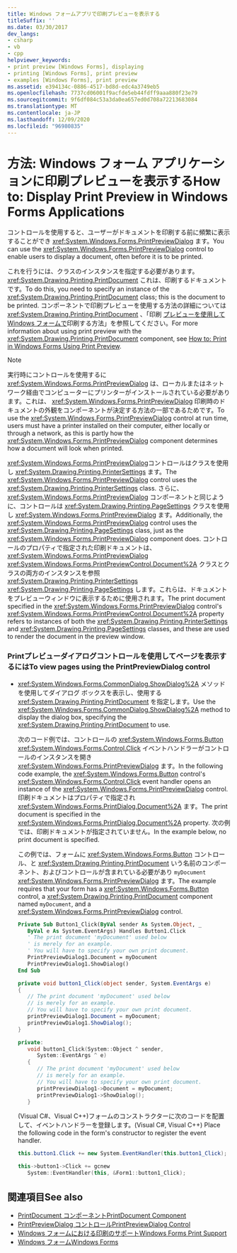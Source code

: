 ```yaml
---
title: Windows フォームアプリで印刷プレビューを表示する
titleSuffix: ''
ms.date: 03/30/2017
dev_langs:
- csharp
- vb
- cpp
helpviewer_keywords:
- print preview [Windows Forms], displaying
- printing [Windows Forms], print preview
- examples [Windows Forms], print preview
ms.assetid: e394134c-0886-4517-bd8d-edc4a3749eb5
ms.openlocfilehash: 7737cd06001f9acfde5eb44fdff9aaa880f23e79
ms.sourcegitcommit: 9f6df084c53a3da0ea657ed0d708a72213683084
ms.translationtype: MT
ms.contentlocale: ja-JP
ms.lasthandoff: 12/09/2020
ms.locfileid: "96980835"
---
```

# <a name="how-to-display-print-preview-in-windows-forms-applications"></a><span data-ttu-id="59624-102">方法: Windows フォーム アプリケーションに印刷プレビューを表示する</span><span class="sxs-lookup"><span data-stu-id="59624-102">How to: Display Print Preview in Windows Forms Applications</span></span>
<span data-ttu-id="59624-103">コントロールを使用すると、ユーザーがドキュメントを印刷する前に頻繁に表示することができ <xref:System.Windows.Forms.PrintPreviewDialog> ます。</span><span class="sxs-lookup"><span data-stu-id="59624-103">You can use the <xref:System.Windows.Forms.PrintPreviewDialog> control to enable users to display a document, often before it is to be printed.</span></span>  
  
 <span data-ttu-id="59624-104">これを行うには、クラスのインスタンスを指定する必要があります。 <xref:System.Drawing.Printing.PrintDocument> これは、印刷するドキュメントです。</span><span class="sxs-lookup"><span data-stu-id="59624-104">To do this, you need to specify an instance of the <xref:System.Drawing.Printing.PrintDocument> class; this is the document to be printed.</span></span> <span data-ttu-id="59624-105">コンポーネントで印刷プレビューを使用する方法の詳細については <xref:System.Drawing.Printing.PrintDocument> 、「印刷 [プレビューを使用して Windows フォームで](../advanced/how-to-print-in-windows-forms-using-print-preview.md)印刷する方法」を参照してください。</span><span class="sxs-lookup"><span data-stu-id="59624-105">For more information about using print preview with the <xref:System.Drawing.Printing.PrintDocument> component, see [How to: Print in Windows Forms Using Print Preview](../advanced/how-to-print-in-windows-forms-using-print-preview.md).</span></span>  
  
> [!NOTE]
> <span data-ttu-id="59624-106">実行時にコントロールを使用するに <xref:System.Windows.Forms.PrintPreviewDialog> は、ローカルまたはネットワーク経由でコンピューターにプリンターがインストールされている必要があります。これは、 <xref:System.Windows.Forms.PrintPreviewDialog> 印刷時のドキュメントの外観をコンポーネントが決定する方法の一部であるためです。</span><span class="sxs-lookup"><span data-stu-id="59624-106">To use the <xref:System.Windows.Forms.PrintPreviewDialog> control at run time, users must have a printer installed on their computer, either locally or through a network, as this is partly how the <xref:System.Windows.Forms.PrintPreviewDialog> component determines how a document will look when printed.</span></span>  
  
 <span data-ttu-id="59624-107"><xref:System.Windows.Forms.PrintPreviewDialog>コントロールはクラスを使用し <xref:System.Drawing.Printing.PrinterSettings> ます。</span><span class="sxs-lookup"><span data-stu-id="59624-107">The <xref:System.Windows.Forms.PrintPreviewDialog> control uses the <xref:System.Drawing.Printing.PrinterSettings> class.</span></span> <span data-ttu-id="59624-108">さらに、 <xref:System.Windows.Forms.PrintPreviewDialog> コンポーネントと同じように、コントロールは <xref:System.Drawing.Printing.PageSettings> クラスを使用し <xref:System.Windows.Forms.PrintPreviewDialog> ます。</span><span class="sxs-lookup"><span data-stu-id="59624-108">Additionally, the <xref:System.Windows.Forms.PrintPreviewDialog> control uses the <xref:System.Drawing.Printing.PageSettings> class, just as the <xref:System.Windows.Forms.PrintPreviewDialog> component does.</span></span> <span data-ttu-id="59624-109">コントロールのプロパティで指定された印刷ドキュメントは、 <xref:System.Windows.Forms.PrintPreviewDialog> <xref:System.Windows.Forms.PrintPreviewControl.Document%2A> クラスとクラスの両方のインスタンスを参照 <xref:System.Drawing.Printing.PrinterSettings> <xref:System.Drawing.Printing.PageSettings> します。これらは、ドキュメントをプレビューウィンドウに表示するために使用されます。</span><span class="sxs-lookup"><span data-stu-id="59624-109">The print document specified in the <xref:System.Windows.Forms.PrintPreviewDialog> control's <xref:System.Windows.Forms.PrintPreviewControl.Document%2A> property refers to instances of both the <xref:System.Drawing.Printing.PrinterSettings> and <xref:System.Drawing.Printing.PageSettings> classes, and these are used to render the document in the preview window.</span></span>  
  
### <a name="to-view-pages-using-the-printpreviewdialog-control"></a><span data-ttu-id="59624-110">Printプレビューダイアログコントロールを使用してページを表示するには</span><span class="sxs-lookup"><span data-stu-id="59624-110">To view pages using the PrintPreviewDialog control</span></span>  
  
- <span data-ttu-id="59624-111"><xref:System.Windows.Forms.CommonDialog.ShowDialog%2A> メソッドを使用してダイアログ ボックスを表示し、使用する <xref:System.Drawing.Printing.PrintDocument> を指定します。</span><span class="sxs-lookup"><span data-stu-id="59624-111">Use the <xref:System.Windows.Forms.CommonDialog.ShowDialog%2A> method to display the dialog box, specifying the <xref:System.Drawing.Printing.PrintDocument> to use.</span></span>  
  
     <span data-ttu-id="59624-112">次のコード例では、コントロールの <xref:System.Windows.Forms.Button> <xref:System.Windows.Forms.Control.Click> イベントハンドラーがコントロールのインスタンスを開き <xref:System.Windows.Forms.PrintPreviewDialog> ます。</span><span class="sxs-lookup"><span data-stu-id="59624-112">In the following code example, the <xref:System.Windows.Forms.Button> control's <xref:System.Windows.Forms.Control.Click> event handler opens an instance of the <xref:System.Windows.Forms.PrintPreviewDialog> control.</span></span> <span data-ttu-id="59624-113">印刷ドキュメントはプロパティで指定され <xref:System.Windows.Forms.PrintDialog.Document%2A> ます。</span><span class="sxs-lookup"><span data-stu-id="59624-113">The print document is specified in the <xref:System.Windows.Forms.PrintDialog.Document%2A> property.</span></span> <span data-ttu-id="59624-114">次の例では、印刷ドキュメントが指定されていません。</span><span class="sxs-lookup"><span data-stu-id="59624-114">In the example below, no print document is specified.</span></span>  
  
     <span data-ttu-id="59624-115">この例では、フォームに <xref:System.Windows.Forms.Button> コントロール、と <xref:System.Drawing.Printing.PrintDocument> いう名前のコンポーネント、およびコントロールが含まれている必要があり `myDocument` <xref:System.Windows.Forms.PrintPreviewDialog> ます。</span><span class="sxs-lookup"><span data-stu-id="59624-115">The example requires that your form has a <xref:System.Windows.Forms.Button> control, a <xref:System.Drawing.Printing.PrintDocument> component named `myDocument`, and a <xref:System.Windows.Forms.PrintPreviewDialog> control.</span></span>  
  
    ```vb  
    Private Sub Button1_Click(ByVal sender As System.Object, _  
       ByVal e As System.EventArgs) Handles Button1.Click  
       ' The print document 'myDocument' used below  
       ' is merely for an example.  
       ' You will have to specify your own print document.  
       PrintPreviewDialog1.Document = myDocument  
       PrintPreviewDialog1.ShowDialog()  
    End Sub  
    ```  
  
    ```csharp  
    private void button1_Click(object sender, System.EventArgs e)  
    {  
       // The print document 'myDocument' used below  
       // is merely for an example.  
       // You will have to specify your own print document.  
       printPreviewDialog1.Document = myDocument;  
       printPreviewDialog1.ShowDialog();  
    }  
    ```  
  
    ```cpp  
    private:  
       void button1_Click(System::Object ^ sender,  
          System::EventArgs ^ e)  
       {  
          // The print document 'myDocument' used below  
          // is merely for an example.  
          // You will have to specify your own print document.  
          printPreviewDialog1->Document = myDocument;  
          printPreviewDialog1->ShowDialog();  
       }  
    ```  
  
     <span data-ttu-id="59624-116">(Visual C#、Visual C++)フォームのコンストラクターに次のコードを配置して、イベントハンドラーを登録します。</span><span class="sxs-lookup"><span data-stu-id="59624-116">(Visual C#, Visual C++) Place the following code in the form's constructor to register the event handler.</span></span>  
  
    ```csharp  
    this.button1.Click += new System.EventHandler(this.button1_Click);  
    ```  
  
    ```cpp  
    this->button1->Click += gcnew  
       System::EventHandler(this, &Form1::button1_Click);  
    ```  
  
## <a name="see-also"></a><span data-ttu-id="59624-117">関連項目</span><span class="sxs-lookup"><span data-stu-id="59624-117">See also</span></span>

- [<span data-ttu-id="59624-118">PrintDocument コンポーネント</span><span class="sxs-lookup"><span data-stu-id="59624-118">PrintDocument Component</span></span>](printdocument-component-windows-forms.md)
- [<span data-ttu-id="59624-119">PrintPreviewDialog コントロール</span><span class="sxs-lookup"><span data-stu-id="59624-119">PrintPreviewDialog Control</span></span>](printpreviewdialog-control-windows-forms.md)
- [<span data-ttu-id="59624-120">Windows フォームにおける印刷のサポート</span><span class="sxs-lookup"><span data-stu-id="59624-120">Windows Forms Print Support</span></span>](../advanced/windows-forms-print-support.md)
- [<span data-ttu-id="59624-121">Windows フォーム</span><span class="sxs-lookup"><span data-stu-id="59624-121">Windows Forms</span></span>](../index.yml)
